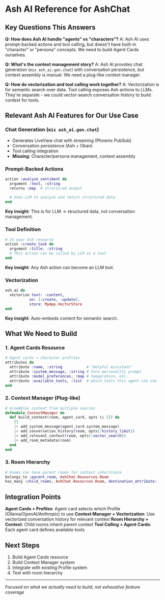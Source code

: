 # Ash AI Reference for AshChat

## Key Questions This Answers

**Q: How does Ash AI handle "agents" vs "characters"?**
A: Ash AI uses prompt-backed actions and tool calling, but doesn't have built-in "character" or "persona" concepts. We need to build Agent Cards ourselves.

**Q: What's the context management story?**
A: Ash AI provides chat generation (`mix ash_ai.gen.chat`) with conversation persistence, but context assembly is manual. We need a plug-like context manager.

**Q: How do vectorization and tool calling work together?**
A: Vectorization is for semantic search over data. Tool calling exposes Ash actions to LLMs. They're separate - we could vector-search conversation history to build context for tools.

## Relevant Ash AI Features for Our Use Case

### Chat Generation (`mix ash_ai.gen.chat`)
- Generates LiveView chat with streaming (Phoenix PubSub)
- Conversation persistence (Ash + Oban)
- Tool calling integration
- **Missing**: Character/persona management, context assembly

### Prompt-Backed Actions
```elixir
action :analyze_sentiment do
  argument :text, :string
  returns :map  # structured output
  
  # Uses LLM to analyze and return structured data
end
```
**Key insight**: This is for LLM → structured data, not conversation management.

### Tool Definition
```elixir
# In your Ash resource
action :create_task do
  argument :title, :string
  # This action can be called by LLM as a tool
end
```
**Key insight**: Any Ash action can become an LLM tool.

### Vectorization
```elixir
ash_ai do
  vectorize text: :content,
           on: [:create, :update],
           store: MyApp.VectorStore
end
```
**Key insight**: Auto-embeds content for semantic search.

## What We Need to Build

### 1. Agent Cards Resource
```elixir
# Agent cards = character profiles
attributes do
  attribute :name, :string           # "Helpful Assistant"
  attribute :system_message, :string # Core personality prompt
  attribute :model_preferences, :map # temperature, etc.
  attribute :available_tools, :list  # which tools this agent can use
end
```

### 2. Context Manager (Plug-like)
```elixir
# Assembles context from multiple sources
defmodule ContextManager do
  def build_context(room, agent_card, opts \\ []) do
    []
    |> add_system_message(agent_card.system_message)
    |> add_conversation_history(room, opts[:history_limit])
    |> add_relevant_context(room, opts[:vector_search])
    |> add_room_metadata(room)
  end
end
```

### 3. Room Hierarchy
```elixir
# Rooms can have parent rooms for context inheritance
belongs_to :parent_room, AshChat.Resources.Room
has_many :child_rooms, AshChat.Resources.Room, destination_attribute: :parent_room_id
```

## Integration Points

**Agent Cards + Profiles**: Agent card selects which Profile (Ollama/OpenAI/Anthropic) to use
**Context Manager + Vectorization**: Use vectorized conversation history for relevant context
**Room Hierarchy + Context**: Child rooms inherit parent context
**Tool Calling + Agent Cards**: Each agent card defines available tools

## Next Steps
1. Build Agent Cards resource
2. Build Context Manager system  
3. Integrate with existing Profile system
4. Test with room hierarchy

---
*Focused on what we actually need to build, not exhaustive feature coverage*